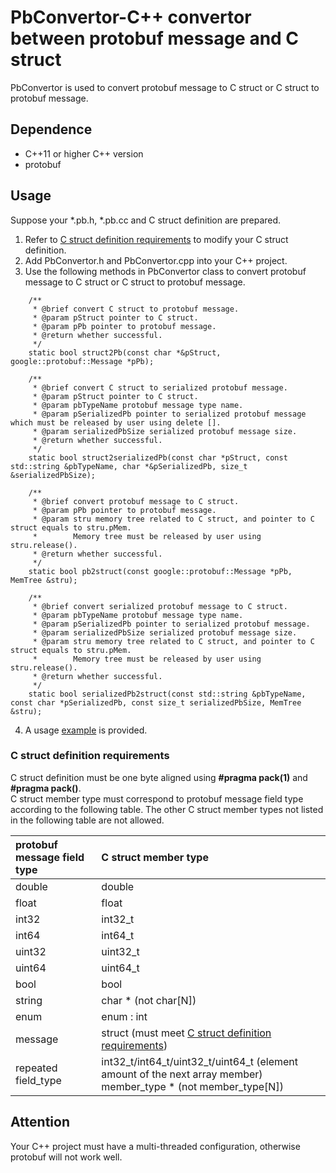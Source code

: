 # **PbConvertor-C++ convertor between protobuf message and C struct**
PbConvertor is used to convert protobuf message to C struct or C struct to protobuf message.
## **Dependence**
- C++11 or higher C++ version
- protobuf
## **Usage**
Suppose your *.pb.h, *.pb.cc and C struct definition are prepared.
1. Refer to [C struct definition requirements](#anchor0) to modify your C struct definition.
2. Add PbConvertor.h and PbConvertor.cpp into your C++ project.
3. Use the following methods in PbConvertor class to convert protobuf message to C struct or C struct to protobuf message.
```
    /**
     * @brief convert C struct to protobuf message.
     * @param pStruct pointer to C struct.
     * @param pPb pointer to protobuf message.
     * @return whether successful.
     */
    static bool struct2Pb(const char *&pStruct, google::protobuf::Message *pPb);

    /**
     * @brief convert C struct to serialized protobuf message.
     * @param pStruct pointer to C struct.
     * @param pbTypeName protobuf message type name.
     * @param pSerializedPb pointer to serialized protobuf message which must be released by user using delete [].
     * @param serializedPbSize serialized protobuf message size.
     * @return whether successful.
     */
    static bool struct2serializedPb(const char *pStruct, const std::string &pbTypeName, char *&pSerializedPb, size_t &serializedPbSize);

    /**
     * @brief convert protobuf message to C struct.
     * @param pPb pointer to protobuf message.
     * @param stru memory tree related to C struct, and pointer to C struct equals to stru.pMem.
     *        Memory tree must be released by user using stru.release().
     * @return whether successful.
     */
    static bool pb2struct(const google::protobuf::Message *pPb, MemTree &stru);

    /**
     * @brief convert serialized protobuf message to C struct.
     * @param pbTypeName protobuf message type name.
     * @param pSerializedPb pointer to serialized protobuf message.
     * @param serializedPbSize serialized protobuf message size.
     * @param stru memory tree related to C struct, and pointer to C struct equals to stru.pMem.
     *        Memory tree must be released by user using stru.release().
     * @return whether successful.
     */
    static bool serializedPb2struct(const std::string &pbTypeName, const char *pSerializedPb, const size_t serializedPbSize, MemTree &stru);
```
4. A usage [example](https://github.com/hardxuyp/PbConvertor/tree/master/Test) is provided.
### **C struct definition requirements**
<span id="anchor0"></span>
C struct definition must be one byte aligned using **#pragma pack(1)** and **#pragma pack()**.
<br>C struct member type must correspond to protobuf message field type according to the following table. The other C struct member types not listed in the following table are not allowed.

| protobuf message field type | C struct member type |
| :-------------------------- | :------------------- |
| double                      | double               |
| float                       | float                |
| int32                       | int32_t              |
| int64                       | int64_t              |
| uint32                      | uint32_t             |
| uint64                      | uint64_t             |
| bool                        | bool                 |
| string                      | char * (not char[N]) |
| enum                        | enum : int           |
| message                     | struct (must meet [C struct definition requirements](#anchor0)) |
| repeated field_type         | int32_t/int64_t/uint32_t/uint64_t (element amount of the next array member)<br>member_type * (not member_type[N]) |
## **Attention**
Your C++ project must have a multi-threaded configuration, otherwise protobuf will not work well.
